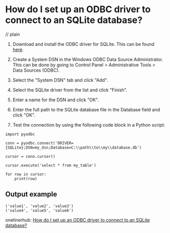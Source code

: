 # How do I set up an ODBC driver to connect to an SQLite database?
// plain

1. Download and install the ODBC driver for SQLite. This can be found [here](https://www.sqlite.org/download.html).

2. Create a System DSN in the Windows ODBC Data Source Administrator. This can be done by going to Control Panel > Administrative Tools > Data Sources (ODBC).

3. Select the "System DSN" tab and click "Add".

4. Select the SQLite driver from the list and click "Finish".

5. Enter a name for the DSN and click "OK".

6. Enter the full path to the SQLite database file in the Database field and click "OK".

7. Test the connection by using the following code block in a Python script:

```
import pyodbc

conn = pyodbc.connect('DRIVER={SQLite};DSN=my_dsn;Database=C:\\path\\to\\my\\database.db')

cursor = conn.cursor()

cursor.execute('select * from my_table')

for row in cursor:
    print(row)
```

## Output example


```
('value1', 'value2', 'value3')
('value4', 'value5', 'value6')
```

onelinerhub: [How do I set up an ODBC driver to connect to an SQLite database?](https://onelinerhub.com/sqlite/how-do-i-set-up-an-odbc-driver-to-connect-to-an-sqlite-database)
